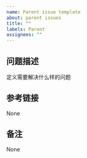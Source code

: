 ```yaml
---
name: Parent issue template
about: parent issues
title: ""
labels: Parent
assignees: ""
---
```


## 问题描述

定义需要解决什么样的问题

## 参考链接

None

## 备注

None
